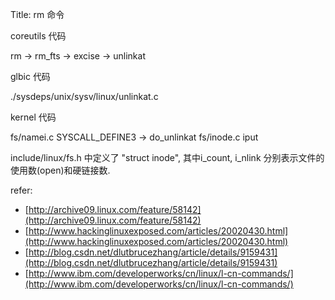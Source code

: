 Title: rm 命令

coreutils 代码

rm -> rm_fts -> excise -> unlinkat

glbic 代码

./sysdeps/unix/sysv/linux/unlinkat.c

kernel 代码

fs/namei.c SYSCALL_DEFINE3 -> do_unlinkat
fs/inode.c iput 

include/linux/fs.h 中定义了 "struct inode", 其中i_count, i_nlink 分别表示文件的使用数(open)和硬链接数.

refer:

- [http://archive09.linux.com/feature/58142](http://archive09.linux.com/feature/58142)
- [http://www.hackinglinuxexposed.com/articles/20020430.html](http://www.hackinglinuxexposed.com/articles/20020430.html)
- [http://blog.csdn.net/dlutbrucezhang/article/details/9159431](http://blog.csdn.net/dlutbrucezhang/article/details/9159431)
- [http://www.ibm.com/developerworks/cn/linux/l-cn-commands/](http://www.ibm.com/developerworks/cn/linux/l-cn-commands/)
